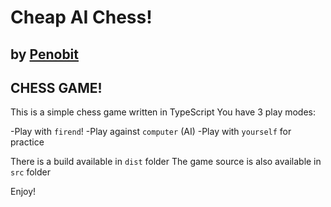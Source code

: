 # Cheap AI Chess!
## by [Penobit](https://github.com/Penobit/typescript-chess)

## CHESS GAME!
This is a simple chess game written in TypeScript
You have 3 play modes:

-Play with `firend`!
-Play against `computer` (AI)
-Play with `yourself` for practice

There is a build available in `dist` folder
The game source is also available in `src` folder

Enjoy!